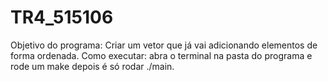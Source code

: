 # TR4_515106
Objetivo do programa: Criar um vetor que já vai adicionando elementos de forma ordenada. Como executar: abra o terminal na pasta do programa e rode um make depois é só rodar ./main.
